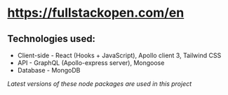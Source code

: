 # https://fullstackopen.com/en

## Technologies used: 

+ Client-side - React (Hooks + JavaScript), Apollo client 3, Tailwind CSS
+ API - GraphQL (Apollo-express server), Mongoose
+ Database - MongoDB 

*Latest versions of these node packages are used in this project*
